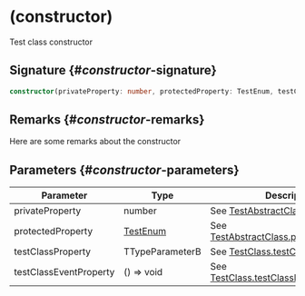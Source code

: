 # (constructor)

Test class constructor  

## Signature {#_constructor_-signature}

```typescript
constructor(privateProperty: number, protectedProperty: TestEnum, testClassProperty: TTypeParameterB, testClassEventProperty: () => void);
```

## Remarks {#_constructor_-remarks}

Here are some remarks about the constructor  

## Parameters {#_constructor_-parameters}


| Parameter | Type | Description |
|  --- | --- | --- |
|  privateProperty | number | See [TestAbstractClass](docs/simple-suite-test/testabstractclass-class)'s constructor. |
|  protectedProperty | [TestEnum](docs/simple-suite-test/testenum-enum) | See [TestAbstractClass.protectedProperty](docs/simple-suite-test/testabstractclass-protectedproperty-property). |
|  testClassProperty | TTypeParameterB | See [TestClass.testClassProperty](docs/simple-suite-test/testclass-testclassproperty-property). |
|  testClassEventProperty | () => void | See [TestClass.testClassEventProperty](docs/simple-suite-test/testclass-testclasseventproperty-property). |


